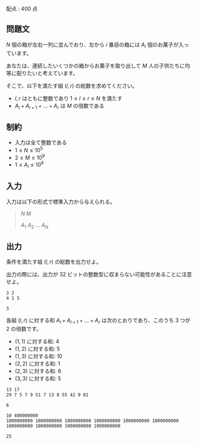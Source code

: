 配点 : $400$ 点

## 問題文

$N$ 個の箱が左右一列に並んでおり、左から $i$ 番目の箱には $A_i$ 個のお菓子が入っています。

あなたは、連続したいくつかの箱からお菓子を取り出して $M$ 人の子供たちに均等に配りたいと考えています。

そこで、以下を満たす組 $(l, r)$ の総数を求めてください。

- $l, r$ はともに整数であり $1 \leq l \leq r \leq N$ を満たす
- $A_l + A_{l+1} + ... + A_r$ は $M$ の倍数である

## 制約

- 入力は全て整数である
- $1 \leq N \leq 10^5$
- $2 \leq M \leq 10^9$
- $1 \leq A_i \leq 10^9$

## 入力

入力は以下の形式で標準入力から与えられる。

> $N$ $M$
> 
> $A_1$ $A_2$ $...$ $A_N$

## 出力

条件を満たす組 $(l, r)$ の総数を出力せよ。

出力の際には、出力が $32$ ビットの整数型に収まらない可能性があることに注意せよ。

```input1
3 2
4 1 5
```

```output1
3
```

各組 $(l, r)$ に対する和 $A_l + A_{l+1} + ... + A_r$ は次のとおりであり、このうち $3$ つが $2$ の倍数です。

- $(1, 1)$ に対する和: $4$
- $(1, 2)$ に対する和: $5$
- $(1, 3)$ に対する和: $10$
- $(2, 2)$ に対する和: $1$
- $(2, 3)$ に対する和: $6$
- $(3, 3)$ に対する和: $5$

```input2
13 17
29 7 5 7 9 51 7 13 8 55 42 9 81
```

```output2
6
```

```input3
10 400000000
1000000000 1000000000 1000000000 1000000000 1000000000 1000000000 1000000000 1000000000 1000000000 1000000000
```

```output3
25
```